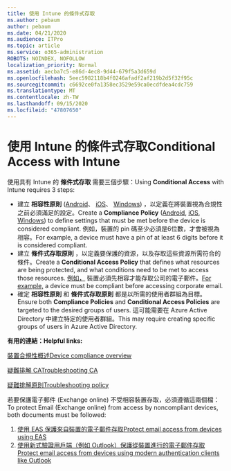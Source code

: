 ```yaml
---
title: 使用 Intune 的條件式存取
ms.author: pebaum
author: pebaum
ms.date: 04/21/2020
ms.audience: ITPro
ms.topic: article
ms.service: o365-administration
ROBOTS: NOINDEX, NOFOLLOW
localization_priority: Normal
ms.assetid: aecba7c5-e86d-4ec8-9d44-679f5a3d659d
ms.openlocfilehash: 5eec5982118b4f0246afadf2af219b2d5f32f95c
ms.sourcegitcommit: c6692ce0fa1358ec3529e59ca0ecdfdea4cdc759
ms.translationtype: MT
ms.contentlocale: zh-TW
ms.lasthandoff: 09/15/2020
ms.locfileid: "47807650"
---
```

# <a name="conditional-access-with-intune"></a><span data-ttu-id="b1056-102">使用 Intune 的條件式存取</span><span class="sxs-lookup"><span data-stu-id="b1056-102">Conditional Access with Intune</span></span>

<span data-ttu-id="b1056-103">使用具有 Intune 的  **條件式存取**  需要三個步驟：</span><span class="sxs-lookup"><span data-stu-id="b1056-103">Using  **Conditional Access**  with Intune requires 3 steps:</span></span>

- <span data-ttu-id="b1056-104">建立  **相容性原則**  ([Android](https://docs.microsoft.com/intune/compliance-policy-create-android)、  [iOS](https://docs.microsoft.com/intune/compliance-policy-create-ios)、  [Windows](https://docs.microsoft.com//intune/compliance-policy-create-windows)) ，以定義在將裝置視為合規性之前必須滿足的設定。</span><span class="sxs-lookup"><span data-stu-id="b1056-104">Create a  **Compliance Policy**  ([Android](https://docs.microsoft.com/intune/compliance-policy-create-android),  [iOS](https://docs.microsoft.com/intune/compliance-policy-create-ios),  [Windows](https://docs.microsoft.com//intune/compliance-policy-create-windows)) to define settings that must be met before the device is considered compliant.</span></span> <span data-ttu-id="b1056-105">例如，裝置的 pin 碼至少必須是6位數，才會被視為相容。</span><span class="sxs-lookup"><span data-stu-id="b1056-105">For example, a device must have a pin of at least 6 digits before it is considered compliant.</span></span>
- <span data-ttu-id="b1056-106">建立 **條件式存取原則**  ，以定義要保護的資源，以及存取這些資源所需符合的條件。</span><span class="sxs-lookup"><span data-stu-id="b1056-106">Create a **Conditional Access Policy**  that defines what resources are being protected, and what conditions need to be met to access those resources.</span></span>  <span data-ttu-id="b1056-107">[例如，](https://docs.microsoft.com/intune/tutorial-protect-email-on-unmanaged-devices#create-conditional-access-policies)  裝置必須先相容才能存取公司的電子郵件。</span><span class="sxs-lookup"><span data-stu-id="b1056-107">[For example,](https://docs.microsoft.com/intune/tutorial-protect-email-on-unmanaged-devices#create-conditional-access-policies)  a device must be compliant before accessing corporate email.</span></span>
- <span data-ttu-id="b1056-108">確定 **相容性原則**  和  **條件式存取原則**  都是以所需的使用者群組為目標。</span><span class="sxs-lookup"><span data-stu-id="b1056-108">Ensure both **Compliance Policies**  and  **Conditional Access Policies**  are targeted to the desired groups of users.</span></span> <span data-ttu-id="b1056-109">這可能需要在 Azure Active Directory 中建立特定的使用者群組。</span><span class="sxs-lookup"><span data-stu-id="b1056-109">This may require creating specific groups of users in Azure Active Directory.</span></span>

<span data-ttu-id="b1056-110">**有用的連結：**</span><span class="sxs-lookup"><span data-stu-id="b1056-110">**Helpful links:**</span></span>

[<span data-ttu-id="b1056-111">裝置合規性概述</span><span class="sxs-lookup"><span data-stu-id="b1056-111">Device compliance overview</span></span>](https://docs.microsoft.com/intune/device-compliance-get-started)

[<span data-ttu-id="b1056-112">疑難排解 CA</span><span class="sxs-lookup"><span data-stu-id="b1056-112">Troubleshooting CA</span></span>](https://docs.microsoft.com/intune/troubleshoot-conditional-access)

[<span data-ttu-id="b1056-113">疑難排解原則</span><span class="sxs-lookup"><span data-stu-id="b1056-113">Troubleshooting policy</span></span>](https://docs.microsoft.com/intune/troubleshoot-policies-in-microsoft-intune)

<span data-ttu-id="b1056-114">若要保護電子郵件 (Exchange online) 不受相容裝置存取，必須遵循這兩個檔：</span><span class="sxs-lookup"><span data-stu-id="b1056-114">To protect Email (Exchange online) from access by noncompliant devices, both documents must be followed:</span></span>

1. [<span data-ttu-id="b1056-115">使用 EAS 保護來自裝置的電子郵件存取</span><span class="sxs-lookup"><span data-stu-id="b1056-115">Protect email access from devices using EAS</span></span>](https://docs.microsoft.com/intune/tutorial-protect-email-on-unmanaged-devices)
2. [<span data-ttu-id="b1056-116">使用新式驗證用戶端（例如 Outlook）保護從裝置進行的電子郵件存取</span><span class="sxs-lookup"><span data-stu-id="b1056-116">Protect email access from devices using modern authentication clients like Outlook</span></span>](https://docs.microsoft.com/intune/tutorial-protect-email-on-enrolled-devices)
